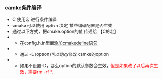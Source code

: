 ### camke条件编译

* C 使用宏 进行条件编译
* cmake 可以使用 option 决定 某些编译配置是否生效
* 通过以下方式，把cmake.option的值 传递给 【C的宏】
* * 在config.h.in里面[添加cmakedefine语句](config.h.in)
* * 通过 -D{option}可以动态修改 camke的option
* * 如果不设置-D，那么option的默认参数会生效，<font color=red>但是如果改了以后再次生效，需要rm -rf *.</font>